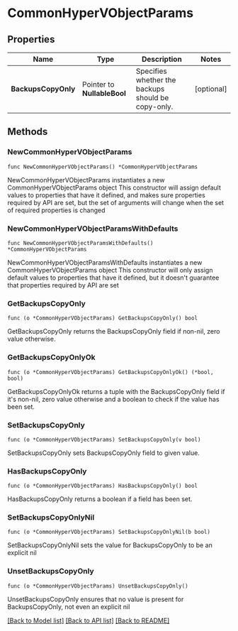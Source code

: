 # CommonHyperVObjectParams

## Properties

Name | Type | Description | Notes
------------ | ------------- | ------------- | -------------
**BackupsCopyOnly** | Pointer to **NullableBool** | Specifies whether the backups should be copy-only. | [optional] 

## Methods

### NewCommonHyperVObjectParams

`func NewCommonHyperVObjectParams() *CommonHyperVObjectParams`

NewCommonHyperVObjectParams instantiates a new CommonHyperVObjectParams object
This constructor will assign default values to properties that have it defined,
and makes sure properties required by API are set, but the set of arguments
will change when the set of required properties is changed

### NewCommonHyperVObjectParamsWithDefaults

`func NewCommonHyperVObjectParamsWithDefaults() *CommonHyperVObjectParams`

NewCommonHyperVObjectParamsWithDefaults instantiates a new CommonHyperVObjectParams object
This constructor will only assign default values to properties that have it defined,
but it doesn't guarantee that properties required by API are set

### GetBackupsCopyOnly

`func (o *CommonHyperVObjectParams) GetBackupsCopyOnly() bool`

GetBackupsCopyOnly returns the BackupsCopyOnly field if non-nil, zero value otherwise.

### GetBackupsCopyOnlyOk

`func (o *CommonHyperVObjectParams) GetBackupsCopyOnlyOk() (*bool, bool)`

GetBackupsCopyOnlyOk returns a tuple with the BackupsCopyOnly field if it's non-nil, zero value otherwise
and a boolean to check if the value has been set.

### SetBackupsCopyOnly

`func (o *CommonHyperVObjectParams) SetBackupsCopyOnly(v bool)`

SetBackupsCopyOnly sets BackupsCopyOnly field to given value.

### HasBackupsCopyOnly

`func (o *CommonHyperVObjectParams) HasBackupsCopyOnly() bool`

HasBackupsCopyOnly returns a boolean if a field has been set.

### SetBackupsCopyOnlyNil

`func (o *CommonHyperVObjectParams) SetBackupsCopyOnlyNil(b bool)`

 SetBackupsCopyOnlyNil sets the value for BackupsCopyOnly to be an explicit nil

### UnsetBackupsCopyOnly
`func (o *CommonHyperVObjectParams) UnsetBackupsCopyOnly()`

UnsetBackupsCopyOnly ensures that no value is present for BackupsCopyOnly, not even an explicit nil

[[Back to Model list]](../README.md#documentation-for-models) [[Back to API list]](../README.md#documentation-for-api-endpoints) [[Back to README]](../README.md)


